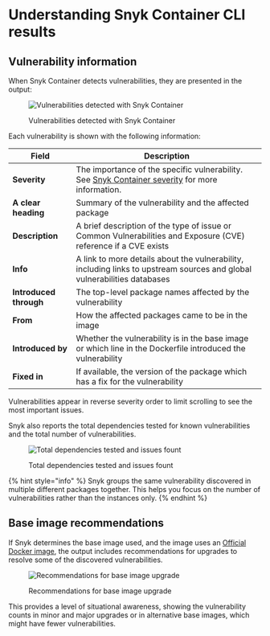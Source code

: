 # Understanding Snyk Container CLI results

## **Vulnerability information**

When Snyk Container detects vulnerabilities, they are presented in the output:

<figure><img src="../../../.gitbook/assets/clivulnerabiilities.png" alt="Vulnerabilities detected with Snyk Container"><figcaption><p>Vulnerabilities detected with Snyk Container</p></figcaption></figure>

Each vulnerability is shown with the following information:

| **Field**              | **Description**                                                                                                                                                                     |
| ---------------------- | ----------------------------------------------------------------------------------------------------------------------------------------------------------------------------------- |
| **Severity**           | The importance of the specific vulnerability. See [Snyk Container severity](../how-snyk-container-works/severity-levels-of-detected-linux-vulnerabilities.md) for more information. |
| **A clear heading**    | Summary of the vulnerability and the affected package                                                                                                                               |
| **Description**        | A brief description of the type of issue or Common Vulnerabilities and Exposure (CVE) reference if a CVE exists                                                                     |
| **Info**               | A link to more details about the vulnerability, including links to upstream sources and global vulnerabilities databases                                                            |
| **Introduced through** | The top-level package names affected by the vulnerability                                                                                                                           |
| **From**               | How the affected packages came to be in the image                                                                                                                                   |
| **Introduced by**      | Whether the vulnerability is in the base image or which line in the Dockerfile introduced the vulnerability                                                                         |
| **Fixed in**           | If available, the version of the package which has a fix for the vulnerability                                                                                                      |

Vulnerabilities appear in reverse severity order to limit scrolling to see the most important issues.

Snyk also reports the total dependencies tested for known vulnerabilities and the total number of vulnerabilities.

<figure><img src="../../../.gitbook/assets/clisummary.png" alt="Total dependencies tested and issues fount"><figcaption><p>Total dependencies tested and issues fount</p></figcaption></figure>

{% hint style="info" %}
Snyk groups the same vulnerability discovered in multiple different packages together. This helps you focus on the number of vulnerabilities rather than the instances only.
{% endhint %}

## Base image recommendations

If Snyk determines the base image used, and the image uses an [Official Docker image](https://docs.docker.com/docker-hub/official\_images/), the output includes recommendations for upgrades to resolve some of the discovered vulnerabilities.

<figure><img src="../../../.gitbook/assets/clirecommendations.png" alt="Recommendations for base image upgrade"><figcaption><p>Recommendations for base image upgrade</p></figcaption></figure>

This provides a level of situational awareness, showing the vulnerability counts in minor and major upgrades or in alternative base images, which might have fewer vulnerabilities.
